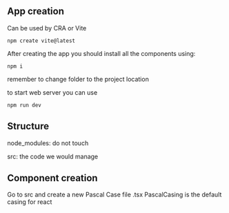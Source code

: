 ## App creation

Can be used by CRA or Vite

    npm create vite@latest

After creating the app you should install all the components using:

    npm i

remember to change folder to the project location

to start web server you can use

    npm run dev

## Structure

node_modules: do not touch

src: the code we would manage

## Component creation

Go to src and create a new Pascal Case file .tsx
PascalCasing is the default casing for react
